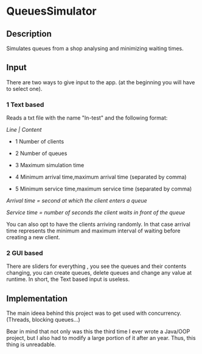 # QueuesSimulator

## Description
Simulates queues from a shop analysing and minimizing waiting times.

## Input
There are two ways to give input to the app. (at the beginning you will have to select one).

### 1 Text based
Reads a txt file with the name "In-test" and the following format:

_Line | Content_

* 1 Number of clients

* 2 Number of queues

* 3 Maximum simulation time

* 4 Minimum arrival time,maximum arrival time  (separated by comma)

* 5 Minimum service time,maximum service time (separated by comma)

_Arrival time = second at which the client enters a queue_

_Service time = number of seconds the client waits in front of the queue_

You can also opt to have the clients arriving randomly. In that case arrival time represents the minimum and maximum interval of waiting before creating a new client.

### 2 GUI based

There are sliders for everything , you see the queues and their contents changing, you can create queues, delete queues and change any value at runtime. In short, the Text based input is useless.

## Implementation
The main ideea behind this project was to get used with concurrency. (Threads, blocking queues...)

Bear in mind that not only was this the third time I ever wrote a Java/OOP project, but I also had to modify a large portion of it after an year. Thus, this thing is unreadable.
